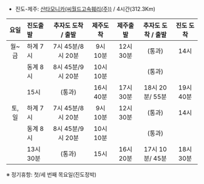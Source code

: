 - 진도-제주: [산타모니카(씨월드고속훼리(주))](http://www.seaferry.co.kr/page/santa_m.php#fare) / 4시간(312.3Km) 
  
| 요일 | 진도출발 | 추자도 도착 / 출발    | 제주도착 | 제주출발 | 추자도 도착 / 출발 | 진도 도착 |
| :--: | :------- | :-----------------: | :-----: | :-----: | :---------------: | :------: |
| 월~금 | 하계 7시 | 7시 45분/8시 20분    | 9시 10분 | 12시 30분 | (통과)          | 14시     |
|      | 동계 8시 | 8시 45분/9시 20분    | 10시 10분 |          | (통과)          |          |
|      | 15시    | (통과)               | 16시 40분 | 17시 30분 | 18시 20분/ 55분 | 19시 40분 |
| 토,일 | 하계 7시 | 7시 45분/8시 20분    | 9시 10분 | 12시 30분 | (통과)          | 14시     |
|      | 동계 8시 | 8시 45분/9시 20분    | 10시 10분 |          | (통과)          |          |
|      | 13시 30분 | (통과)             | 15시     | 16시 20분 | 17시 10분/ 45분 | 18시 30분 |  

※ 정기휴항: 첫/세 번째 목요일(진도정박)  
